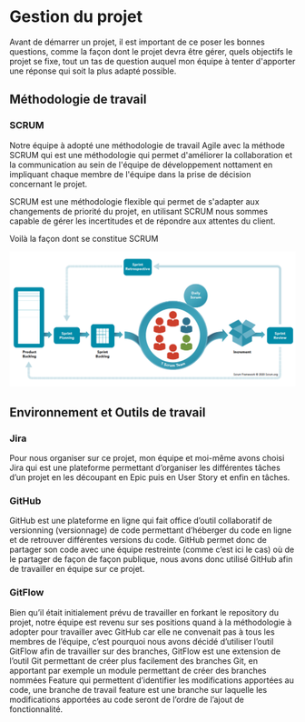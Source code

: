 # Gestion du projet

Avant de démarrer un projet, il est important de ce poser les bonnes questions, comme la façon dont le projet devra être gérer, quels objectifs le projet se fixe, tout un tas de question auquel mon équipe à tenter d'apporter une réponse qui soit la plus adapté possible.

## Méthodologie de travail

### SCRUM <a id='scrum'></a>

Notre équipe à adopté une méthodologie de travail Agile avec la méthode SCRUM qui est une méthodologie qui permet d'améliorer la collaboration et la communication au sein de l'équipe de développement nottament en impliquant chaque membre de l'équipe dans la prise de décision concernant le projet.

SCRUM est une méthodologie flexible qui permet de s'adapter aux changements de priorité du projet, en utilisant SCRUM nous sommes capable de gérer les incertitudes et de répondre aux attentes du client.

Voilà la façon dont se constitue SCRUM 

![](../assets/illu/scrum.png)

## Environnement et Outils de travail 

### Jira <a id='jira'></a>

Pour nous organiser sur ce projet, mon équipe et moi-même avons choisi Jira qui est une plateforme permettant d’organiser les différentes tâches d’un projet en les découpant en Epic puis en User Story et enfin en tâches.

### GitHub <a id='github'></a>

GitHub est une plateforme en ligne qui fait office d’outil collaboratif de versionning (versionnage) de code permettant d’héberger du code en ligne et de retrouver différentes versions du code. GitHub permet donc de partager son code avec une équipe restreinte (comme c’est ici le cas) où de le partager de façon de façon publique, nous avons donc utilisé GitHub afin de travailler en équipe sur ce projet.


### GitFlow <a id='gitflow'></a>

Bien qu’il était initialement prévu de travailler en forkant le repository du projet, notre équipe est revenu sur ses positions quand à la méthodologie à adopter pour travailler avec GitHub car elle ne convenait pas à tous les membres de l’équipe, c’est pourquoi nous avons décidé d’utiliser l’outil GitFlow afin de travailler sur des branches, GitFlow est une extension de l’outil Git permettant de créer plus facilement des branches Git, en apportant par exemple un module permettant de créer des branches nommées Feature qui permettent d’identifier les modifications apportées au code, une branche de travail feature est une branche sur laquelle les modifications apportées au code seront de l’ordre de l’ajout de fonctionnalité.


